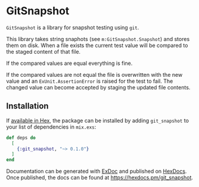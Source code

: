 # GitSnapshot

`GitSnapshot` is a library for snapshot testing using `git`.

This library takes string snaphots (see `m:GitSnapshot.Snapshot`) and stores
them on disk. When a file exists the current test value will be compared to
the staged content of that file.

If the compared values are equal everything is fine.

If the compared values are not equal the file is overwritten with the new value
and an `ExUnit.AssertionError` is raised for the test to fail. The changed
value can become accepted by staging the updated file contents.

## Installation

If [available in Hex](https://hex.pm/docs/publish), the package can be installed
by adding `git_snapshot` to your list of dependencies in `mix.exs`:

```elixir
def deps do
  [
    {:git_snapshot, "~> 0.1.0"}
  ]
end
```

Documentation can be generated with [ExDoc](https://github.com/elixir-lang/ex_doc)
and published on [HexDocs](https://hexdocs.pm). Once published, the docs can
be found at <https://hexdocs.pm/git_snapshot>.
